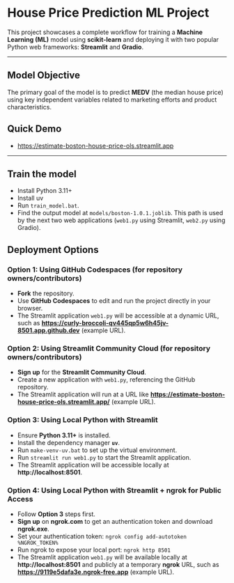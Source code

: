 # House Price Prediction ML Project

This project showcases a complete workflow for training a **Machine Learning (ML)** model using **scikit-learn** and deploying it with two popular Python web frameworks: **Streamlit** and **Gradio**.

___

## Model Objective

The primary goal of the model is to predict **MEDV** (the median house price) using key independent variables related to marketing efforts and product characteristics.

## Quick Demo
* https://estimate-boston-house-price-ols.streamlit.app
___

## Train the model
* Install Python 3.11+
* Install uv
* Run `train_model.bat`.
* Find the output model at `models/boston-1.0.1.joblib`. This path is used by the next two web applications (`web1.py` using Streamlit, `web2.py` using Gradio).

## Deployment Options

### Option 1: Using GitHub Codespaces (for repository owners/contributors)
* **Fork** the repository.
* Use **GitHub Codespaces** to edit and run the project directly in your browser.
* The Streamlit application `web1.py` will be accessible at a dynamic URL, such as **https://curly-broccoli-qv445qp5w6h45jv-8501.app.github.dev** (example URL).

### Option 2: Using Streamlit Community Cloud (for repository owners/contributors)
* **Sign up** for the **Streamlit Community Cloud**.
* Create a new application with `web1.py`, referencing the GitHub repository.
* The Streamlit application will run at a URL like **https://estimate-boston-house-price-ols.streamlit.app/** (example URL).

### Option 3: Using Local Python with Streamlit
* Ensure **Python 3.11+** is installed.
* Install the dependency manager **`uv`**.
* Run `make-venv-uv.bat` to set up the virtual environment.
* Run `streamlit run web1.py` to start the Streamlit application.
* The Streamlit application will be accessible locally at **http://localhost:8501**.

### Option 4: Using Local Python with Streamlit + ngrok for Public Access
* Follow **Option 3** steps first.
* **Sign up** on **ngrok.com** to get an authentication token and download **ngrok.exe**.
* Set your authentication token: `ngrok config add-autotoken %NGROK_TOKEN%`
* Run ngrok to expose your local port: `ngrok http 8501`
* The Streamlit application `web1.py` will be available locally at **http://localhost:8501** and publicly at a temporary **ngrok** URL, such as **https://9119e5dafa3e.ngrok-free.app** (example URL).
